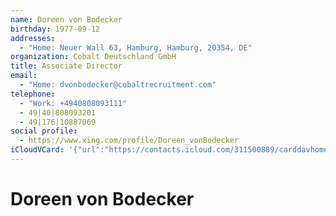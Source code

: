 ```yaml
---
name: Doreen von Bodecker
birthday: 1977-09-12
addresses:
  - "Home: Neuer Wall 63, Hamburg, Hamburg, 20354, DE"
organization: Cobalt Deutschland GmbH
title: Associate Director
email:
  - "Home: dvonbodecker@cobaltrecruitment.com"
telephone:
  - "Work: +4940808093111"
  - 49|40|808093201
  - 49|176|10887069
social profile:
  - https://www.xing.com/profile/Doreen_vonBodecker
iCloudVCard: '{"url":"https://contacts.icloud.com/311500889/carddavhome/card/ZGU2OTA3MTUtNmU1OC00MjYxLTlkNmQtZDY4NWZhNmMwZTI0.vcf","etag":"\"kmfhetii\"","data":"BEGIN:VCARD\r\nVERSION:3.0\r\nFN:\r\nN:von Bodecker;Doreen;;;\r\nUID:de690715-6e58-4261-9d6d-d685fa6c0e24\r\nBDAY;VALUE=date:1977-09-12\r\nADR;TYPE=HOME:;;Neuer Wall 63;Hamburg;Hamburg;20354;DE;\r\nWP1.X-ABLABEL:Work\r\nWP2.X-ABLABEL:Work\r\nWP3.X-ABLABEL:Work\r\nWP4.X-ABLABEL:Work\r\nitem0.X-ABLABEL:xing\r\nPRODID:ez-vcard 0.9.13-fc\r\nREV:2025-04-03T22:06:38Z\r\nORG:Cobalt Deutschland GmbH;\r\nTITLE:Associate Director\r\nEMAIL;TYPE=HOME:dvonbodecker@cobaltrecruitment.com\r\nPHOTO;VALUE=uri:https://gateway.icloud.com/contacts/311500889/ck/card/3c1a7\r\n e80213ab9651c00eafa68548ad5\r\nTEL;TYPE=WORK:+4940808093111\r\nTEL:49|40|808093201\r\nTEL:49|176|10887069\r\nitem0.X-SOCIALPROFILE;X-USER=Doreen_vonBodecker:https://www.xing.com/profil\r\n e/Doreen_vonBodecker\r\nEND:VCARD"}'
---
```

# Doreen von Bodecker
